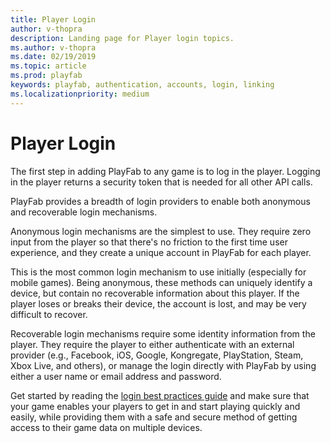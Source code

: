 ```yaml
---
title: Player Login
author: v-thopra
description: Landing page for Player login topics.
ms.author: v-thopra
ms.date: 02/19/2019
ms.topic: article
ms.prod: playfab
keywords: playfab, authentication, accounts, login, linking
ms.localizationpriority: medium
---
```


# Player Login

The first step in adding PlayFab to any game is to log in the player. Logging in the player returns a security token that is needed for all other API calls.

PlayFab provides a breadth of login providers to enable both anonymous and recoverable login mechanisms.  

Anonymous login mechanisms are the simplest to use. They require zero input from the player so that there's no friction to the first time user experience, and they create a unique account in PlayFab for each player.

This is the most common login mechanism to use initially (especially for mobile games). Being anonymous, these methods can uniquely identify a device, but contain no recoverable information about this player. If the player loses or breaks their device, the account is lost, and may be very difficult to recover.

Recoverable login mechanisms require some identity information from the player. They require the player to either authenticate with an external provider (e.g., Facebook, iOS, Google, Kongregate, PlayStation, Steam, Xbox Live, and others), or manage the login directly with PlayFab by using either a user name or email address and password.  

Get started by reading the [login best practices guide](login-basics-best-practices.md) and make sure that your game enables your players to get in and start playing quickly and easily, while providing them with a safe and secure method of getting access to their game data on multiple devices.